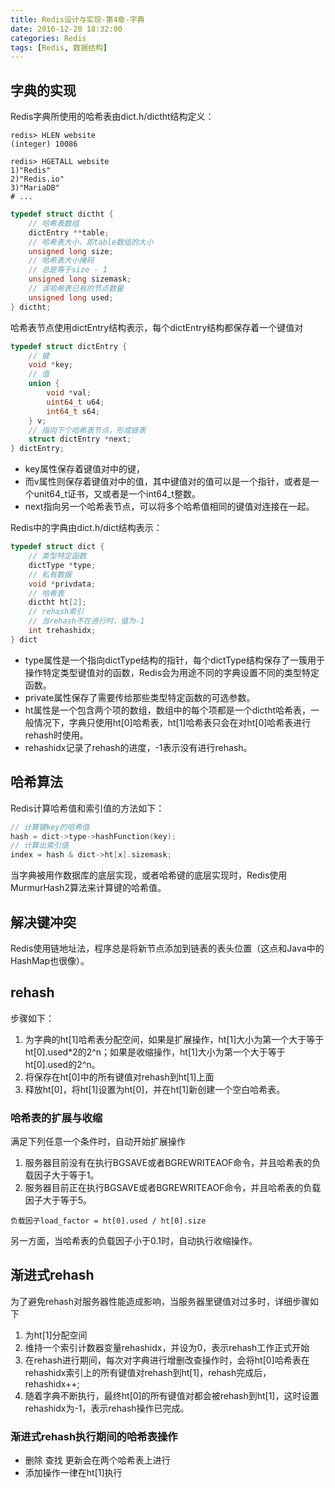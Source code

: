 ```yaml
---
title: Redis设计与实现-第4章-字典
date: 2016-12-20 18:32:00
categories: Redis
tags: [Redis, 数据结构]
---
```

## 字典的实现
Redis字典所使用的哈希表由dict.h/dictht结构定义：
```shell
redis> HLEN website
(integer) 10086

redis> HGETALL website
1)"Redis"
2)"Redis.io"
3)"MariaDB"
# ...
```
<!--more-->
```c
typedef struct dictht {
    // 哈希表数组
    dictEntry **table;
    // 哈希表大小，即table数组的大小
    unsigned long size;
    // 哈希表大小掩码
    // 总是等于size - 1
    unsigned long sizemask;
    // 该哈希表已有的节点数量
    unsigned long used;
} dictht;
```

哈希表节点使用dictEntry结构表示，每个dictEntry结构都保存着一个键值对
```c
typedef struct dictEntry {
    // 键
    void *key;
    // 值
    union {
        void *val;
        uint64_t u64;
        int64_t s64;
    } v;
    // 指向下个哈希表节点，形成链表
    struct dictEntry *next;
} dictEntry;
```
- key属性保存着键值对中的键，
- 而v属性则保存着键值对中的值，其中键值对的值可以是一个指针，或者是一个unit64_t证书，又或者是一个int64_t整数。
- next指向另一个哈希表节点，可以将多个哈希值相同的键值对连接在一起。

Redis中的字典由dict.h/dict结构表示：
```c
typedef struct dict {
    // 类型特定函数
    dictType *type;
    // 私有数据
    void *privdata;
    // 哈希表
    dictht ht[2];
    // rehash索引
    // 当rehash不在进行时，值为-1
    int trehashidx;
} dict
```
- type属性是一个指向dictType结构的指针，每个dictType结构保存了一簇用于操作特定类型键值对的函数，Redis会为用途不同的字典设置不同的类型特定函数。
- private属性保存了需要传给那些类型特定函数的可选参数。
- ht属性是一个包含两个项的数组，数组中的每个项都是一个dictht哈希表，一般情况下，字典只使用ht[0]哈希表，ht[1]哈希表只会在对ht[0]哈希表进行rehash时使用。
- rehashidx记录了rehash的进度，-1表示没有进行rehash。

## 哈希算法
Redis计算哈希值和索引值的方法如下：
```c
// 计算键key的哈希值
hash = dict->type->hashFunction(key);
// 计算出索引值
index = hash & dict->ht[x].sizemask;
```
当字典被用作数据库的底层实现，或者哈希键的底层实现时，Redis使用MurmurHash2算法来计算键的哈希值。

## 解决键冲突
Redis使用链地址法，程序总是将新节点添加到链表的表头位置（这点和Java中的HashMap也很像）。

## rehash
步骤如下：
1. 为字典的ht[1]哈希表分配空间，如果是扩展操作，ht[1]大小为第一个大于等于ht[0].used*2的2^n；如果是收缩操作，ht[1]大小为第一个大于等于ht[0].used的2^n。
2. 将保存在ht[0]中的所有键值对rehash到ht[1]上面
3. 释放ht[0]，将ht[1]设置为ht[0]，并在ht[1]新创建一个空白哈希表。

### 哈希表的扩展与收缩
满足下列任意一个条件时，自动开始扩展操作
1. 服务器目前没有在执行BGSAVE或者BGREWRITEAOF命令，并且哈希表的负载因子大于等于1。
2. 服务器目前正在执行BGSAVE或者BGREWRITEAOF命令，并且哈希表的负载因子大于等于5。

`负载因子load_factor = ht[0].used / ht[0].size`

另一方面，当哈希表的负载因子小于0.1时，自动执行收缩操作。

## 渐进式rehash
为了避免rehash对服务器性能造成影响，当服务器里键值对过多时，详细步骤如下
1. 为ht[1]分配空间
2. 维持一个索引计数器变量rehashidx，并设为0，表示rehash工作正式开始
3. 在rehash进行期间，每次对字典进行增删改查操作时，会将ht[0]哈希表在rehashidx索引上的所有键值对rehash到ht[1]，rehash完成后，rehashidx++;
4. 随着字典不断执行，最终ht[0]的所有键值对都会被rehash到ht[1]，这时设置rehashidx为-1，表示rehash操作已完成。

### 渐进式rehash执行期间的哈希表操作
- 删除 查找 更新会在两个哈希表上进行
- 添加操作一律在ht[1]执行
